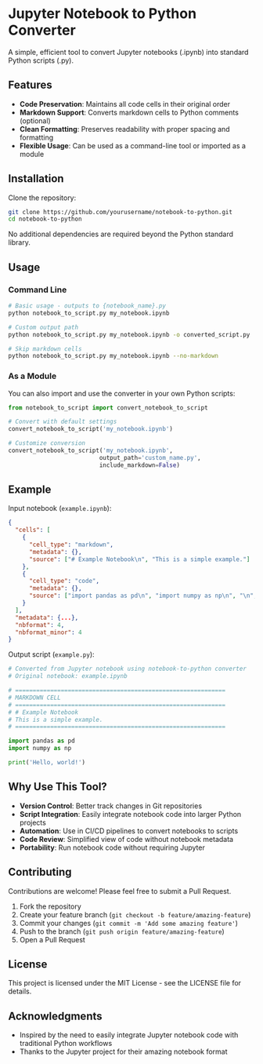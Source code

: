# Jupyter Notebook to Python Converter

A simple, efficient tool to convert Jupyter notebooks (.ipynb) into standard Python scripts (.py).

## Features

- **Code Preservation**: Maintains all code cells in their original order
- **Markdown Support**: Converts markdown cells to Python comments (optional)
- **Clean Formatting**: Preserves readability with proper spacing and formatting
- **Flexible Usage**: Can be used as a command-line tool or imported as a module

## Installation

Clone the repository:

```bash
git clone https://github.com/yourusername/notebook-to-python.git
cd notebook-to-python
```

No additional dependencies are required beyond the Python standard library.

## Usage

### Command Line

```bash
# Basic usage - outputs to {notebook_name}.py
python notebook_to_script.py my_notebook.ipynb

# Custom output path
python notebook_to_script.py my_notebook.ipynb -o converted_script.py

# Skip markdown cells
python notebook_to_script.py my_notebook.ipynb --no-markdown
```

### As a Module

You can also import and use the converter in your own Python scripts:

```python
from notebook_to_script import convert_notebook_to_script

# Convert with default settings
convert_notebook_to_script('my_notebook.ipynb')

# Customize conversion
convert_notebook_to_script('my_notebook.ipynb', 
                          output_path='custom_name.py',
                          include_markdown=False)
```

## Example

Input notebook (`example.ipynb`):
```json
{
  "cells": [
    {
      "cell_type": "markdown",
      "metadata": {},
      "source": ["# Example Notebook\n", "This is a simple example."]
    },
    {
      "cell_type": "code",
      "metadata": {},
      "source": ["import pandas as pd\n", "import numpy as np\n", "\n", "print('Hello, world!')"]
    }
  ],
  "metadata": {...},
  "nbformat": 4,
  "nbformat_minor": 4
}
```

Output script (`example.py`):
```python
# Converted from Jupyter notebook using notebook-to-python converter
# Original notebook: example.ipynb

# ============================================================
# MARKDOWN CELL
# ============================================================
# # Example Notebook
# This is a simple example.
# ============================================================

import pandas as pd
import numpy as np

print('Hello, world!')
```

## Why Use This Tool?

- **Version Control**: Better track changes in Git repositories
- **Script Integration**: Easily integrate notebook code into larger Python projects
- **Automation**: Use in CI/CD pipelines to convert notebooks to scripts
- **Code Review**: Simplified view of code without notebook metadata
- **Portability**: Run notebook code without requiring Jupyter

## Contributing

Contributions are welcome! Please feel free to submit a Pull Request.

1. Fork the repository
2. Create your feature branch (`git checkout -b feature/amazing-feature`)
3. Commit your changes (`git commit -m 'Add some amazing feature'`)
4. Push to the branch (`git push origin feature/amazing-feature`)
5. Open a Pull Request

## License

This project is licensed under the MIT License - see the LICENSE file for details.

## Acknowledgments

- Inspired by the need to easily integrate Jupyter notebook code with traditional Python workflows
- Thanks to the Jupyter project for their amazing notebook format